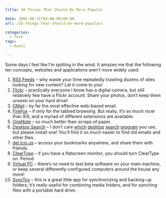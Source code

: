 ```yaml
---
title: 10 Things That Should Be More Popular

date: 2005-08-31T09:08:00+00:00
url: /10-things-that-should-be-more-popular/

categories:
  - Tech
tags:
  - Rants

---
```


Some days I feel like I’m spitting in the wind. It amazes me that the following ten concepts, websites and applications aren’t more widely used:

  1. [RSS Feeds][1] – why waste your time repeatedly trawling dozens of sites looking for new content?  Let it come to you!
  2. [Flickr][2] – practically everyone I know has a digital camera, but still relatively few have a Flickr account. Share your photos, don’t keep them unseen on your hard drive!
  3. [GMail][3] – by far the most effective web-based email.
  4. [FireFox][4] – if only for the tabbed browsing. But really, it’s so much nicer than IE6, and a myriad of different extensions are available.
  5. [OneNote][5] – so much better than scraps of paper.
  6. [Desktop Search][6] – I don’t care [which][7] [desktop][8] [search][9] [program][10] you use, but please install one!  You’ll find it so much easier to find old emails and other files.
  7. [del.icio.us][11] – access your bookmarks anywhere, and share them with friends.
  8. [ClearType][12] – if you have a flatscreen monitor, you should turn ClearType on. Period.
  9. [Virtual PC][13] – there’s no need to test beta software on your main machine, or keep several differently-configured computers around the house any more!
 10. [SyncToy][14] – this is a great little app for synchronizing and backing-up folders; it’s really useful for combining media folders, and for synching files with a portable hard drive.

 [1]: http://en.wikipedia.org/wiki/Web_feed
 [2]: http://www.flickr.com/
 [3]: http://www.gmail.com
 [4]: http://www.mozilla.com/firefox
 [5]: http://microsoft.com/office/onenote
 [6]: http://en.wikipedia.org/wiki/Desktop_search
 [7]: http://desktop.google.com/
 [8]: http://www.copernic.com/en/products/desktop-search/
 [9]: http://www.microsoft.com/windows/desktopsearch/
 [10]: http://desktop.yahoo.com/
 [11]: http://del.icio.us
 [12]: http://www.microsoft.com/typography/ClearTypeInfo.mspx
 [13]: http://www.microsoft.com/windows/virtualpc/default.mspx
 [14]: http://www.microsoft.com/windowsxp/using/digitalphotography/prophoto/synctoy.mspx
